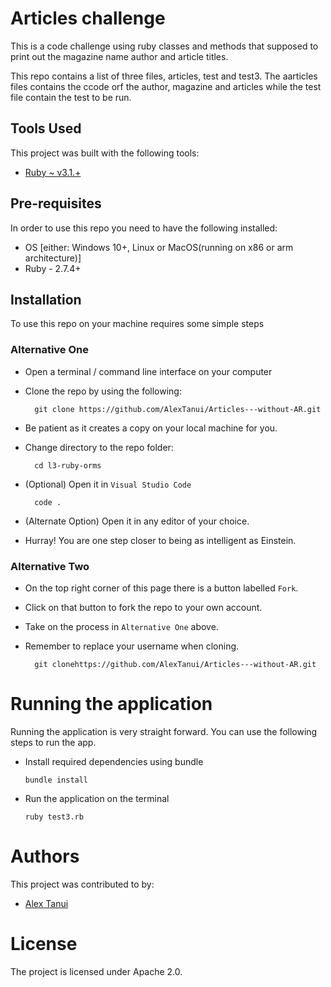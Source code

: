 # Articles challenge
This is a code challenge using ruby classes and methods that supposed to print out the magazine name author and article titles.

This repo contains a list of three files, articles, test and test3. The aarticles files contains the ccode orf the author, magazine and articles while the test file contain the test to be run.
## Tools Used
This project was built with the following tools:

- [Ruby ~ v3.1.+](https://www.ruby-lang.org/en/)

## Pre-requisites
In order to use this repo you need to have the following installed:

- OS [either: Windows 10+, Linux or MacOS(running on x86 or arm architecture)]
- Ruby - 2.7.4+

## Installation

To use this repo on your machine requires some simple steps

### Alternative One

- Open a terminal / command line interface on your computer
- Clone the repo by using the following:

        git clone https://github.com/AlexTanui/Articles---without-AR.git

- Be patient as it creates a copy on your local machine for you.
- Change directory to the repo folder:

        cd l3-ruby-orms

- (Optional) Open it in ``Visual Studio Code``

        code .

- (Alternate Option) Open it in any editor of your choice.
- Hurray! You are one step closer to being as intelligent as Einstein.

### Alternative Two

- On the top right corner of this page there is a button labelled ``Fork``.
- Click on that button to fork the repo to your own account.
- Take on the process in ``Alternative One`` above.
- Remember to replace your username when cloning.

        git clonehttps://github.com/AlexTanui/Articles---without-AR.git


# Running the application

Running the application is very straight forward. You can use the following steps to run the app.

- Install required dependencies using bundle

      bundle install

- Run the application on the terminal

      ruby test3.rb

# Authors
This project was contributed to by:
- [Alex Tanui](https://github.com/AlexTanui/)

# License
The project is licensed under Apache 2.0.